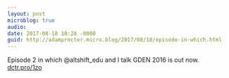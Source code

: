 ```yaml
---
layout: post
microblog: true
audio: 
date: 2017-08-18 10:28 -0000
guid: http://adamprocter.micro.blog/2017/08/18/episode-in-which.html
---
```

Episode 2 in which @altshift_edu and I talk GDEN 2016 is out now. [dctr.pro/1zo](http://dctr.pro/1zo)
